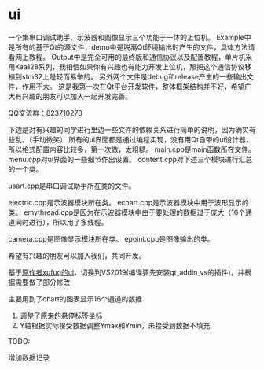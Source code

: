 # ui
一个集串口调试助手、示波器和图像显示三个功能于一体的上位机。
Example中是所有的基于Qt的源文件，demo中是脱离Qt环境输出时产生的文件，具体方法请看网上教程。
Output中是完全可用的最终版和通信协议以及配置教程，单片机采用Kea128系列，我相信如果你有兴趣也有能力开发上位机，那把这个通信协议移植到stm32上是轻而易举的。
另外两个文件是debug和release产生的一些输出文件，作用不大。
这是我第一次在Qt平台开发软件，整体框架结构并不好，希望广大有兴趣的朋友可以加入一起开发完善。

QQ交流群：823710278

下边是对有兴趣的同学进行里边一些文件的依赖关系进行简单的说明，因为确实有些乱。（手动微笑）
所有的ui界面都是通过编程实现，没有用Qt自带的ui设计器，所以格式配置内容比较多，第一次做，太粗糙。
main.cpp是main函数所在文件。
menu.cpp对ui界面的一些细节作出设置。
content.cpp对下述三个模块进行汇总的一个类。

usart.cpp是串口调试助手所在类的文件。

electric.cpp是示波器模块所在类。
echart.cpp是示波器模块中用于波形显示的类。
emythread.cpp是因为在示波器模块中由于要处理的数据过于庞大（16个通道同时进行），所以用了多线程。

camera.cpp是图像显示模块所在类。
epoint.cpp是图像输出的类。

希望有兴趣的朋友可以加入我们，共同开发。





基于[原作者xufuq的ui](https://github.com/xufuq/ui)，切换到VS2019(编译要先安装qt_addin_vs的插件)，并根据需要做了部分修改

主要用到了chart的图表显示16个通道的数据

1. 调整了原来的悬停标签坐标
2. Y轴根据实际接受数据调整Ymax和Ymin，未接受到数据不填充

TODO:

增加数据记录
